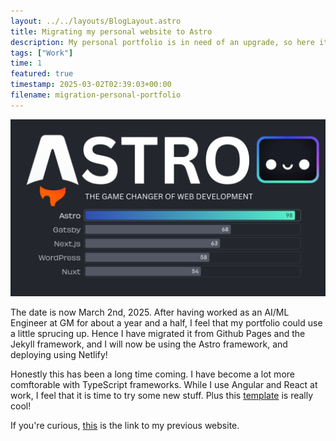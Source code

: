 ```yaml
---
layout: ../../layouts/BlogLayout.astro
title: Migrating my personal website to Astro
description: My personal portfolio is in need of an upgrade, so here it is!
tags: ["Work"]
time: 1
featured: true
timestamp: 2025-03-02T02:39:03+00:00
filename: migration-personal-portfolio
---
```


![astro](/images/blog/astro.png)

The date is now March 2nd, 2025. After having worked as an AI/ML Engineer at GM for about a year and a half, I feel that my portfolio could use a little sprucing up. Hence I have migrated it from Github Pages and the Jekyll framework, and I will now be using the Astro framework, and deploying using Netlify!

Honestly this has been a long time coming. I have become a lot more comftorable with TypeScript frameworks. While I use Angular and React at work, I feel that it is time to try some new stuff. Plus this [template](https://github.com/RATIU5/zaggonaut) is really cool!

If you're curious, [this](https://akolyte.github.io/) is the link to my previous website.

